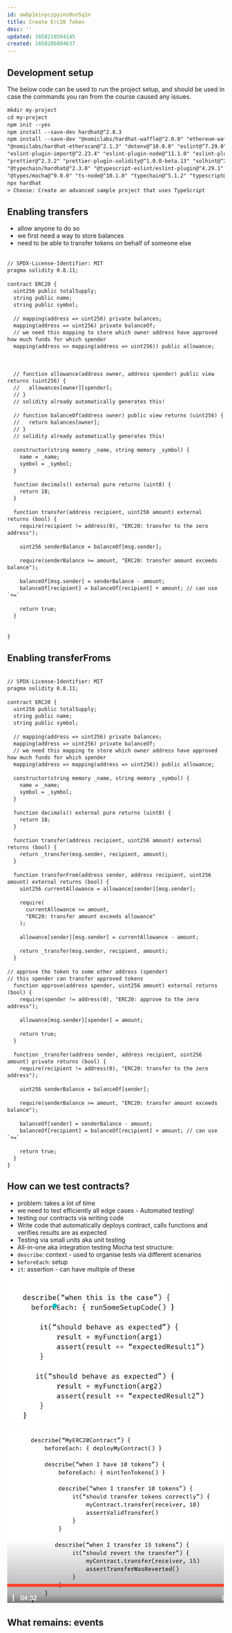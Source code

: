 ```yaml
---
id: uwbp1einyczpyins0un5q1n
title: Create Erc20 Token
desc: ''
updated: 1658218504145
created: 1658206804637
---
```


## Development setup

The below code can be used to run the project setup, and should be used in case the commands you ran from the course caused any issues.

```html
mkdir my-project
cd my-project
npm init --yes
npm install --save-dev hardhat@^2.8.3
npm install --save-dev "@nomiclabs/hardhat-waffle@^2.0.0" "ethereum-waffle@^3.0.0" "chai@^4.2.0" "@nomiclabs/hardhat-ethers@^2.0.0" "ethers@^5.0.0" 
"@nomiclabs/hardhat-etherscan@^2.1.3" "dotenv@^10.0.0" "eslint@^7.29.0" "eslint-config-prettier@^8.3.0" "eslint-config-standard@^16.0.3"
"eslint-plugin-import@^2.23.4" "eslint-plugin-node@^11.1.0" "eslint-plugin-prettier@^3.4.0" "eslint-plugin-promise@^5.1.0" "hardhat-gas-reporter@^1.0.4"
"prettier@^2.3.2" "prettier-plugin-solidity@^1.0.0-beta.13" "solhint@^3.3.6" "solidity-coverage@^0.7.16" "@typechain/ethers-v5@^7.0.1"
"@typechain/hardhat@^2.3.0" "@typescript-eslint/eslint-plugin@^4.29.1" "@typescript-eslint/parser@^4.29.1" "@types/chai@^4.2.21" "@types/node@^12.0.0"
"@types/mocha@^9.0.0" "ts-node@^10.1.0" "typechain@^5.1.2" "typescript@^4.5.2"
npx hardhat
> Choose: Create an advanced sample project that uses TypeScript
```

## Enabling transfers
- allow anyone to do so
- we first need a way to store balances
- need to be able to transfer tokens on behalf of someone else

```solidity

// SPDX-License-Identifier: MIT
pragma solidity 0.8.11;

contract ERC20 {
  uint256 public totalSupply;
  string public name;
  string public symbol;
  
  // mapping(address => uint256) private balances;
  mapping(address => uint256) private balanceOf;
  // we need this mapping to store which owner address have approved how much funds for which spender
  mapping(address => mapping(address => uint256)) public allowance;



  // function allowance(address owner, address spender) public view returns (uint256) {
  //   allowances[owner][spender];
  // }
  // solidity already automatically generates this!

  // function balanceOf(address owner) public view returns (uint256) {
  //   return balances[owner];
  // }
  // solidity already automatically generates this!

  constructor(string memory _name, string memory _symbol) {
    name = _name;
    symbol = _symbol;
  }

  function decimals() external pure returns (uint8) {
    return 18;
  }

  function transfer(address recipient, uint256 amount) external returns (bool) {
    require(recipient != address(0), "ERC20: transfer to the zero address");

    uint256 senderBalance = balanceOf[msg.sender];

    require(senderBalance >= amount, "ERC20: transfer amount exceeds balance");

    balanceOf[msg.sender] = senderBalance - amount;
    balanceOf[recipient] = balanceOf[recipient] + amount; // can use `+=`

    return true;
  }

  
}

```

## Enabling transferFroms

```solidity

// SPDX-License-Identifier: MIT
pragma solidity 0.8.11;

contract ERC20 {
  uint256 public totalSupply;
  string public name;
  string public symbol;
  
  // mapping(address => uint256) private balances;
  mapping(address => uint256) private balanceOf;
  // we need this mapping to store which owner address have approved how much funds for which spender
  mapping(address => mapping(address => uint256)) public allowance;

  constructor(string memory _name, string memory _symbol) {
    name = _name;
    symbol = _symbol;
  }

  function decimals() external pure returns (uint8) {
    return 18;
  }

  function transfer(address recipient, uint256 amount) external returns (bool) {
    return _transfer(msg.sender, recipient, amount);
  }

  function transferFrom(address sender, address recipient, uint256 amount) external returns (bool) {
    uint256 currentAllowance = allowance[sender][msg.sender];

    require(
      currentAllowance >= amount,
      "ERC20: transfer amount exceeds allowance"
    );

    allowance[sender][msg.sender] = currentAllowance - amount;

    return _transfer(msg.sender, recipient, amount);
  }

// approve the token to some other address (spender)
// this spender can transfer approved tokens
  function approve(address spender, uint256 amount) external returns (bool) {
    require(spender != address(0), "ERC20: approve to the zero address");

    allowance[msg.sender][spender] = amount;

    return true;
  }

  function _transfer(address sender, address recipient, uint256 amount) private returns (bool) {
    require(recipient != address(0), "ERC20: transfer to the zero address");

    uint256 senderBalance = balanceOf[sender];

    require(senderBalance >= amount, "ERC20: transfer amount exceeds balance");

    balanceOf[sender] = senderBalance - amount;
    balanceOf[recipient] = balanceOf[recipient] + amount; // can use `+=`

    return true;
  }
}

```

## How can we test contracts?
- problem: takes a lot of time
- we need to test efficiently all edge cases - Automated testing!
- testing our contracts via writing code
- Write code that automatically deploys contract, calls functions and verifies results are as expected
- Testing via small units aka unit testing
- All-in-one aka integration testing
Mocha test structure:
- `describe`: context - used to organise tests via different scenarios
- `beforeEach`: setup
- `it`: assertion - can have multiple of these

![](./assets/images/solidity-test1.png)

![](./assets/images/solidity-test2.png)




## What remains: events